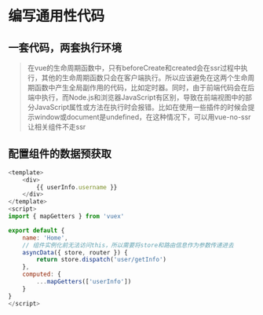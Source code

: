 
# 编写通用性代码

## 一套代码，两套执行环境
> 在vue的生命周期函数中，只有beforeCreate和created会在ssr过程中执行，其他的生命周期函数只会在客户端执行。所以应该避免在这两个生命周期函数中产生全局副作用的代码，比如定时器。同时，由于前端代码会在后端中执行，而Node.js和浏览器JavaScript有区别，导致在前端视图中的部分JavaScript属性或方法在执行时会报错。比如在使用一些插件的时候会提示window或document是undefined，在这种情况下，可以用vue-no-ssr让相关组件不走ssr


## 配置组件的数据预获取
```js
<template>
	<div>
		{{ userInfo.username }}
	</div>
</template>
<script>
import { mapGetters } from 'vuex'

export default {
	name: 'Home',
	// 组件实例化前无法访问this，所以需要将store和路由信息作为参数传递进去
	asyncData({ store, router }) {
		return store.dispatch('user/getInfo')
	},
	computed: {
		...mapGetters(['userInfo'])
	}
}
</script>
```